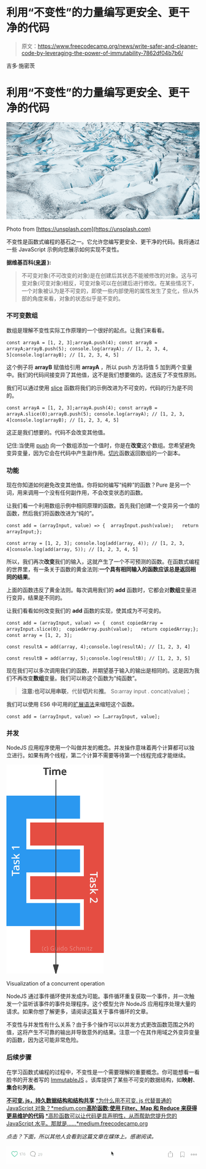 # 利用“不变性”的力量编写更安全、更干净的代码

> 原文：<https://www.freecodecamp.org/news/write-safer-and-cleaner-code-by-leveraging-the-power-of-immutability-7862df04b7b6/>

吉多·施密茨

# 利用“不变性”的力量编写更安全、更干净的代码

![Hm5rhAdK4-rlHoDLGCjnsXDZQoqa6NhKCwBm](img/0040bb2630d190ddf0c2dcfe8c1b87a2.png)

Photo from [https://unsplash.com](https://unsplash.com)

不变性是函数式编程的基石之一。它允许您编写更安全、更干净的代码。我将通过一些 JavaScript 示例向您展示如何实现不变性。

**据维基百科([来源](https://en.wikipedia.org/wiki/Immutable_object) ):**

> 不可变对象(不可改变的对象)是在创建后其状态不能被修改的对象。这与可变对象(可变对象)相反，可变对象可以在创建后进行修改。在某些情况下，一个对象被认为是不可变的，即使一些内部使用的属性发生了变化，但从外部的角度来看，对象的状态似乎是不变的。

### 不可变数组

数组是理解不变性实际工作原理的一个很好的起点。让我们来看看。

```
const arrayA = [1, 2, 3];arrayA.push(4); const arrayB = arrayA;arrayB.push(5); console.log(arrayA); // [1, 2, 3, 4, 5]console.log(arrayB); // [1, 2, 3, 4, 5]
```

这个例子将 **arrayB** 赋值给引用 **arrayA** ，所以 push 方法将值 5 加到两个变量中。我们的代码间接变异了其他值，这不是我们想要做的。这违反了不变性原则。

我们可以通过使用 [slice](https://developer.mozilla.org/en-US/docs/Web/JavaScript/Reference/Global_Objects/Array/slice) 函数将我们的示例改进为不可变的，代码的行为是不同的。

```
const arrayA = [1, 2, 3];arrayA.push(4); const arrayB = arrayA.slice(0);arrayB.push(5); console.log(arrayA); // [1, 2, 3, 4]console.log(arrayB); // [1, 2, 3, 4, 5]
```

这正是我们想要的。代码不会改变其他值。

记住:当使用 [push](https://developer.mozilla.org/en-US/docs/Web/JavaScript/Reference/Global_Objects/Array/push) 向一个数组添加一个值时，你是在**改变**这个数组。您希望避免变异变量，因为它会在代码中产生副作用。[切片](https://developer.mozilla.org/en-US/docs/Web/JavaScript/Reference/Global_Objects/Array/slice)函数返回数组的一个副本。

### 功能

现在你知道如何避免改变其他值。你将如何编写“纯粹”的函数？Pure 是另一个词，用来调用一个没有任何副作用，不会改变状态的函数。

让我们看一个利用数组示例中相同原理的函数。首先我们创建一个变异另一个值的函数，然后我们将函数改进为“纯的”。

```
const add = (arrayInput, value) => {  arrayInput.push(value);   return arrayInput;};
```

```
const array = [1, 2, 3]; console.log(add(array, 4)); // [1, 2, 3, 4]console.log(add(array, 5)); // [1, 2, 3, 4, 5]
```

所以，我们再次**改变**我们的输入，这就产生了一个不可预测的函数。在函数式编程的世界里，有一条关于函数的黄金法则:**一个具有相同输入的函数应该总是返回相同的结果**。

上面的函数违反了黄金法则。每次调用我们的 **add** 函数时，它都会对**数组**变量进行变异，结果是不同的。

让我们看看如何改变我们的 **add** 函数的实现，使其成为不可变的。

```
const add = (arrayInput, value) => {  const copiedArray = arrayInput.slice(0);  copiedArray.push(value);   return copiedArray;}; const array = [1, 2, 3];
```

```
const resultA = add(array, 4);console.log(resultA); // [1, 2, 3, 4]
```

```
const resultB = add(array, 5);console.log(resultB); // [1, 2, 3, 5]
```

现在我们可以多次调用我们的函数，并期望基于输入的输出是相同的。这是因为我们不再改变**数组**变量。我们可以称这个函数为“纯函数”。

> **注意:**也可以用**串联**，代替**切片**和**推**。
> So:array input . concat(value)；

我们可以使用 ES6 中可用的[扩展语法](https://developer.mozilla.org/nl/docs/Web/JavaScript/Reference/Operators/Spread_operator)来缩短这个函数。

```
const add = (arrayInput, value) => […arrayInput, value];
```

### 并发

NodeJS 应用程序使用一个叫做并发的概念。并发操作意味着两个计算都可以独立进行。如果有两个线程，第二个计算不需要等待第一个线程完成才能继续。

![ajQNacOo6-0-aOa4K4a5wH-1SoCEfKAEftij](img/85edf67492914c3613d99da9688f7fa9.png)

Visualization of a concurrent operation

NodeJS 通过事件循环使并发成为可能。事件循环重复获取一个事件，并一次触发一个监听该事件的事件处理程序。这个模型允许 NodeJS 应用程序处理大量的请求。如果你想了解更多，请阅读这篇关于事件循环的文章。

不变性与并发性有什么关系？由于多个操作可以以并发方式更改函数范围之外的值，这将产生不可靠的输出并导致意外的结果。注意一个在其作用域之外变异变量的函数，因为这可能非常危险。

### 后续步骤

在学习函数式编程的过程中，不变性是一个需要理解的重要概念。你可能想看一看脸书的开发者写的 [ImmutableJS](https://facebook.github.io/immutable-js) 。该库提供了某些不可变的数据结构，如**映射**、**集合**和**列表**。

[**不可变. js，持久数据结构和结构共享**](https://medium.com/@dtinth/immutable-js-persistent-data-structures-and-structural-sharing-6d163fbd73d2)
[*为什么用不可变. js 代替普通的 JavaScript 对象？*medium.com](https://medium.com/@dtinth/immutable-js-persistent-data-structures-and-structural-sharing-6d163fbd73d2)[**高阶函数:使用 Filter、Map 和 Reduce 来获得更易维护的代码**](https://medium.freecodecamp.org/higher-order-functions-in-javascript-d9101f9cf528)
[*高阶函数可以让代码更具声明性，从而帮助您提升您的 JavaScript 水平。那就是……*medium.freecodecamp.org](https://medium.freecodecamp.org/higher-order-functions-in-javascript-d9101f9cf528)

*点击？下面，所以其他人会看到这篇文章在媒体上。感谢阅读。*

![0pF5DeetY83EjRZztJ7vbRQek2p9bcgiWnrV](img/c3090b18f172fce60e4dfe8dbcd25558.png)